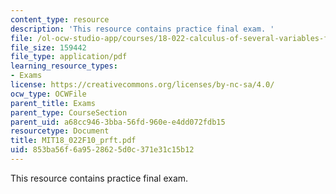 ```yaml
---
content_type: resource
description: 'This resource contains practice final exam. '
file: /ol-ocw-studio-app/courses/18-022-calculus-of-several-variables-fall-2010/853ba56f6a9528625d0c371e31c15b12_MIT18_022F10_prft.pdf
file_size: 159442
file_type: application/pdf
learning_resource_types:
- Exams
license: https://creativecommons.org/licenses/by-nc-sa/4.0/
ocw_type: OCWFile
parent_title: Exams
parent_type: CourseSection
parent_uid: a68cc946-3bba-56fd-960e-e4dd072fdb15
resourcetype: Document
title: MIT18_022F10_prft.pdf
uid: 853ba56f-6a95-2862-5d0c-371e31c15b12
---
```

This resource contains practice final exam. 